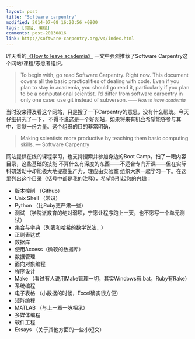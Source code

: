 ```yaml
---
layout: post
title: "Software carpentry"
modified: 2014-07-08 16:20:56 +0800
tags: [网站, 编程]
comments: post-20130816
link: http://software-carpentry.org/v4/index.html
---
```


昨天看的[《How to leave academia》](http://www.chrisstucchio.com/blog/2012/leaving_academia.html)
一文中强烈推荐了Software Carpentry这个网站/课程/志愿者组织。

> To begin with, go read Software Carpentry. Right now. This document covers
> all the basic practicalities of dealing with code. Even if you plan to stay
> in academia, you should go read it, particularly if you plan to be a
> computational scientist. I’d differ from software carpentry in only one case:
> use git instead of subverson.
> <small>—— *How to leave academia* </small>

当时没来得及看这个网站，只是搜了一下Carpentry的意思，没有什么帮助。今天仔细研究了一下，
不得不说这是一个好网站，如果将来有机会希望能够参与其中，贡献一份力量。这个组织的目的非常明确，

> Making scientists more productive by teaching them basic computing skills. — Software Carpentry

网站提供在线的课程学习，也支持搜索并参加身边的Boot Camp。扫了一眼内容目录，这些基础的技能
不算什么有深度的东西——不适合专门开课——但在实际科研活动中却能极大地提高生产力，理应由实验室
组织大家一起学习一下。在这里列出这个目录（括号中都是我的注释），希望能引起您的兴趣：

- 版本控制 （Github）
- Unix Shell （常识）
- Python （比Ruby更严肃一些）
- 测试 （学院派教育的绝对弱项，宁愿让程序跑上一天，也不愿写一个单元测试）
- 集合与字典（列表和哈希的数学说法...）
- 正则表达式
- 数据库
- 使用Access（微软的数据库）
- 数据管理
- 面向对象编程
- 程序设计
- Make （看过有人说用Make管理一切，其实Windows有.bat，Ruby有Rake）
- 系统编程
- 电子表格 （小数据的时候，Excel确实很方便）
- 矩阵编程
- MATLAB （与上一章一脉相承）
- 多媒体编程
- 软件工程
- Essays （关于其他方面的一些小短文）
